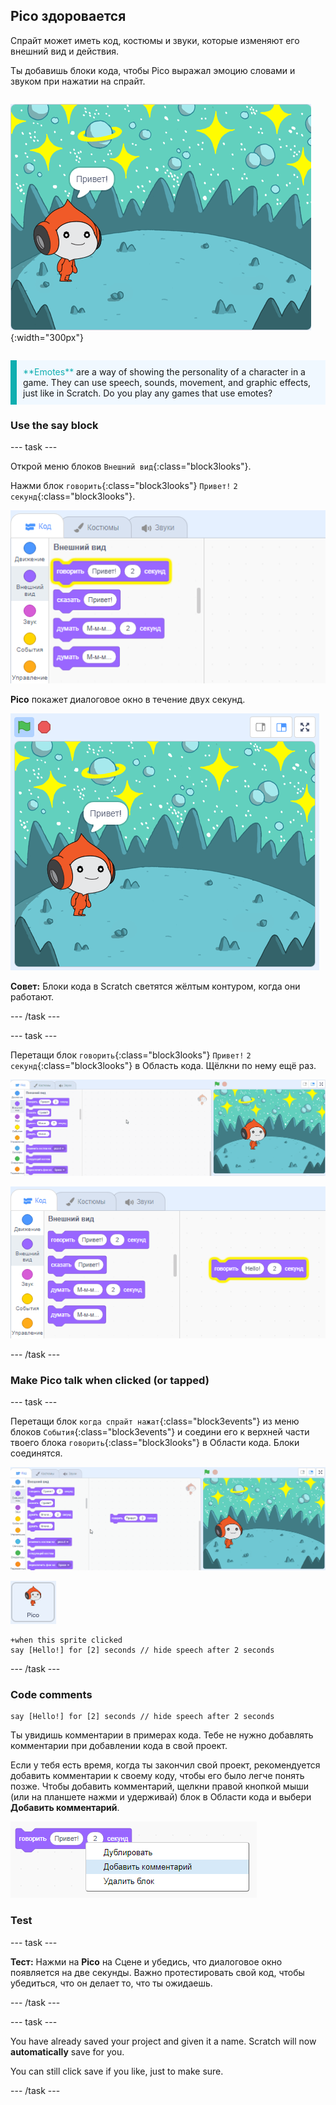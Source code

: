 ## Pico здоровается

<div style="display: flex; flex-wrap: wrap">
<div style="flex-basis: 200px; flex-grow: 1; margin-right: 15px;">
Спрайт может иметь код, костюмы и звуки, которые изменяют его внешний вид и действия. 
  
Ты добавишь блоки кода, чтобы Pico выражал эмоцию словами и звуком при нажатии на спрайт.
</div>
<div>

![Спрайт Pico говорит: «Привет!»](images/pico-step2.png){:width="300px"}

</div>
</div>

<p style="border-left: solid; border-width:10px; border-color: #0faeb0; background-color: aliceblue; padding: 10px;">
<span style="color: #0faeb0">**Emotes**</span> are a way of showing the personality of a character in a game. They can use speech, sounds, movement, and graphic effects, just like in Scratch. Do you play any games that use emotes?
</p>

### Use the say block

--- task ---

Открой меню блоков `Внешний вид`{:class="block3looks"}.

Нажми блок `говорить`{:class="block3looks"} `Привет!` `2` `секунд`{:class="block3looks"}.

![Блок "говорить Привет! в течение 2 секунд" светится жёлтым контуром.](images/pico-say-hello-blocks-menu.png)

**Pico** покажет диалоговое окно в течение двух секунд.

![Спрайт Pico с "Привет!" в диалоговом окне.](images/pico-say-hello-stage.png)

**Совет:** Блоки кода в Scratch светятся жёлтым контуром, когда они работают.

--- /task ---

--- task ---

Перетащи блок `говорить`{:class="block3looks"} `Привет!` `2` `секунд`{:class="block3looks"} в Область кода. Щёлкни по нему ещё раз.

![Перетащи блок «говорить» в Область кода и щёлкни его, чтобы запустить.](images/pico-drag-say.gif)

![Блок «говорить» был перетащен в Область кода. Блок кода светится жёлтым контуром.](images/pico-drag-say.png)

--- /task ---

### Make Pico talk when clicked (or tapped)

--- task ---

Перетащи блок `когда спрайт нажат`{:class="block3events"} из меню блоков `События`{:class="block3events"} и соедини его к верхней части твоего блока `говорить`{:class="block3looks"} в Области кода. Блоки соединятся.

![Анимация соединения блоков. При нажатии на Pico он говорят: "Привет!" в течение двух секунд.](images/pico-snap-together.gif)

![Спрайт Pico.](images/pico-sprite.png)

```blocks3
+when this sprite clicked
say [Hello!] for [2] seconds // hide speech after 2 seconds
```

--- /task ---

### Code comments

```blocks3
say [Hello!] for [2] seconds // hide speech after 2 seconds
```
Ты увидишь комментарии в примерах кода. Тебе не нужно добавлять комментарии при добавлении кода в свой проект.

Если у тебя есть время, когда ты закончил свой проект, рекомендуется добавить комментарии к своему коду, чтобы его было легче понять позже. Чтобы добавить комментарий, щелкни правой кнопкой мыши (или на планшете нажми и удерживай) блок в Области кода и выбери **Добавить комментарий**.

![Всплывающее меню, которое появляется при щелчке правой кнопкой мыши по блоку. Выбрано «Добавить комментарий».](images/add-comment.png)

### Test

--- task ---

**Тест:** Нажми на **Pico** на Сцене и убедись, что диалоговое окно появляется на две секунды. Важно протестировать свой код, чтобы убедиться, что он делает то, что ты ожидаешь.

--- /task ---

--- task ---

You have already saved your project and given it a name. Scratch will now **automatically** save for you.

You can still click save if you like, just to make sure.

--- /task ---
